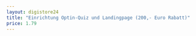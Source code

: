 ```yaml
---
layout: digistore24
title: "Einrichtung Optin-Quiz und Landingpage (200,- Euro Rabatt)"
price: 1.79
---
```

